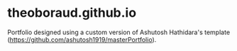 # theoboraud.github.io

Portfolio designed using a custom version of Ashutosh Hathidara's template (https://github.com/ashutosh1919/masterPortfolio).
